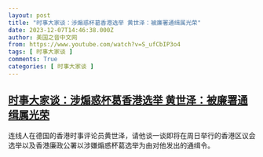 ```yaml
---
layout: post
title: "时事大家谈：涉煽惑杯葛香港选举 黄世泽：被廉署通缉属光荣"
date: 2023-12-07T14:46:38.000Z
author: 美国之音中文网
from: https://www.youtube.com/watch?v=S_ufCbIP3o4
tags: [ 时事大家谈 ]
comments: True
categories: [ 时事大家谈 ]
---
```

<!--1701960398000-->
[时事大家谈：涉煽惑杯葛香港选举 黄世泽：被廉署通缉属光荣](https://www.youtube.com/watch?v=S_ufCbIP3o4)
------

<div>
连线人在德国的香港时事评论员黄世泽，请他谈一谈即将在周日举行的香港区议会选举以及香港廉政公署以涉嫌煽惑杯葛选举为由对他发出的通缉令。
</div>
